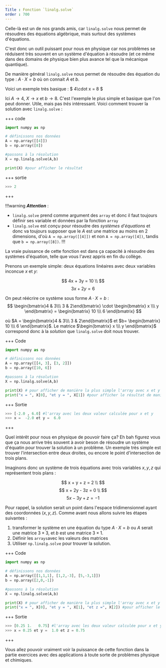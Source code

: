 ```yaml
---
Title : Fonction `linalg.solve`
order : 700
---
```


Celle-là est un de nos grands amis, car `linalg.solve` nous permet de résoudres des équations algébrique, mais surtout des systèmes d'équations. 

C'est donc un outil puissant pour nous en physique car nos problèmes se réduisent très souvent en un système d'équation à résoudre (et ce même dans des domains de physique bien plus avance tel que la mécanique quantique). 

De manière général `linalg.solve` nous permet de résoudre des équation du type : $A\cdot X = b$ où on connait $A$ et $b$. 

Voici un exemple très basique : $ 4\cdot x = 8 $

Ici $A \to 4$, $X \to x$ et $b \to 8$. C'est l'exemple le plus simple et basique que l'on peut donner. Utile, mais pas *très* intéressant. Voici comment trouver la solution avec `linalg.solve` : 

+++ code
```python
import numpy as np 

# définissons nos données 
A = np.array([[4]])
b = np.array([8])

#passons à la résolution 
X = np.linalg.solve(A,b)

print(X) #pour afficher le résultat    
```
+++ sortie
```python
>>> 2
```
+++

!!!warning ***Attention*** : 
* `linalg.solve` prend comme argument des `array` et donc il faut toujours définir ses variable et données par la fonction `array`
* `linalg.solve` est *conçu* pour résoudre des *systèmes d'équations* et donc va toujours supposer que le $A$ est une matrice au moins en 2 dimensions, d'où `A = np.array([[4]])` et non `A = np.array([4])`, tandis que `b = np.array([8])`. 
!!!

La vraie puissance de cette fonction est dans ça capacité à résoudre des systèmes d'équation, telle que vous l'avez appris en fin du collège. 

Prenons un exemple simple: deux équations linéaires avec deux variables inconcue $x$ et $y$: 

$$ 4x + 3y = 10 \\ $$ 
$$ 3x + 2y = 6 $$

On peut réécrire ce système sous forme $A\cdot X = b$ : 
$$
\begin{bmatrix}4 & 3\\\ 3 & 2\end{bmatrix} \cdot \begin{bmatrix} x \\\ y \end{bmatrix} = \begin{bmatrix} 10 \\\ 6 \end{bmatrix}
$$

où $A = \begin{bmatrix}4 & 3\\\ 3 & 2\end{bmatrix}$ et $b= \begin{bmatrix} 10 \\\ 6 \end{bmatrix}$. Le matrice $\begin{bmatrix} x \\\ y \end{bmatrix}$ correspond donc à la *solution* que `linalg.solve` doit nous trouver. 

+++ Code
```python
import numpy as np 

# définissons nos données 
A = np.array([[4, 3], [3, 2]])
b = np.array([10, 6])

#passons à la résolution 
X = np.linalg.solve(A,b)

print(X) # pour afficher de manière la plus simple l'array avec x et y 
print("x = ", X[0], "et y = ", X[1]) #pour afficher le résultat de manière plus claire 
```
+++ Sortie
```python
>>> [-2.0 , 6.0] #l'array avec les deux valeur calculée pour x et y 
>>> x =  -2.0 et y =  6.0 
```
+++

Quel intérêt pour nous en physique de pouvoir faire ça? Eh bah figurez vous que ça nous arrive très souvent à avoir beson de résoudre un système d'équatin pour trouver la solution à un problème. Un exemple très simple est trouver l'intersection entre deux droites, ou encore le point d'intersection de trois plans. 

Imaginons donc un système de trois équations avec trois variables $x, y, z$ qui représentent trois plans : 

$$ x + y + z = 2 \\ $$
$$ x + 2y - 3z = 0 \\ $$ 
$$ 5x - 3y + z = -1 $$

Pour rappel, la solution serait un point dans l'espace tridimensionnel ayant des coordonnées $(x, y, z)$. Comme avant nous allons suivre les étapes suivantes : 
1. transformer le système en une équation du type $A\cdot X = b$ ou $A$ serait une matrice $3\times 3$, et $b$ est une matrice $3\times 1$. 
2. Définir les `arrays`avec les valeurs des matrices 
3. Utiliser `np.linalg.solve` pour trouver la solution. 

+++ Code
```python
import numpy as np 

# définissons nos données 
A = np.array([[1,1,1], [1,2,-3], [5,-3,1]])
b = np.array([2,0,-1])

#passons à la résolution 
X = np.linalg.solve(A,b)

print(X) # pour afficher de manière la plus simple l'array avec x et y 
print("x = ", X[0], "et y = ", X[1], "et z =", X[2]) #pour afficher le résultat de manière plus claire 
```
+++ Sortie
```python
>>> [0.25 1.   0.75] #l'array avec les deux valeur calculée pour x et y 
>>> x = 0.25 et y =  1.0 et z = 0.75 
```
+++

Vous allez pouvoir vraiment voir la puissance de cette fonction dans la partie exercices avec des applications à toute sorte de problèmes physique et chimiques. 